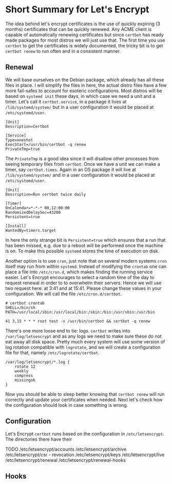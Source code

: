# Short Summary for Let's Encrypt

The idea behind let's encrypt certificates is the use of quickly expiring (3
months) certificates that can be quickly renewed.  Any ACME client is capable
of automatically renewing certificates but since `certbot` has ready made
packages for most distros we will just use that.  The first time you use
`certbot` to get the certificates is widely documented, the tricky bit is to
get `certbot renew` to run often and in a consistent manner.

## Renewal

We will base ourselves on the Debian package, which already has all these files
in place.  I will simplify the files in here, the actual distro files have a
few more fail-safes to account for esoteric configurations.  Most distros will
be based on `systemd init` these days, in which case we need a unit and a
timer.  Let's call it `certbot.service`, in a package it lives at
`/lib/systemd/system/` but in a user configuration it would be placed at
`/etc/systemd/user`.

    [Unit]
    Description=Certbot

    [Service]
    Type=oneshot
    ExecStart=/usr/bin/certbot -q renew
    PrivateTmp=true

The `PrivateTmp` is a good idea since it will disallow other processes from
seeing temporary files from `certbot`.  Once we have a unit we can make a
timer, say `certbot.times`.  Again in an OS package it will live at
`/lib/systemd/system/` and in a user configuration it would be placed at
`/etc/systemd/user`.

    [Unit]
    Description=Run certbot twice daily

    [Timer]
    OnCalendar=*-*-* 00,12:00:00
    RandomizedDelaySec=43200
    Persistent=true

    [Install]
    WantedBy=timers.target

In here the only strange bit is `Persistent=true` which ensures that a run that
has been missed, e.g. due to a reboot will be performed once the machine is on.
To make this possible `systemd` stores the time of execution on disk.

Another option is to use `cron`, just note that on several modern systems
`cron` itself may run from within `systemd`.  Instead of modifying the
`crontab` one can place a file into `/etc/cron.d`, which makes finding the
running service easier.  Let's Encrypt encourages to select a random time of
the day to request renewal in order to to overwhelm their servers.  Hence we
will use two request here: at 3:41 and at 15:41.  Please change these values in
your configuration.  We will call the file `/etc/cron.d/certbot`.

    # certbot crontab
    SHELL=/bin/sh
    PATH=/usr/local/sbin:/usr/local/bin:/sbin:/bin:/usr/sbin:/usr/bin

    41 3,15 * * * root test -x /usr/bin/certbot && certbot -q renew

There's one more loose end to tie: logs.  `certbot` writes into
`/var/log/letsencrypt` and as any logs we need to make sure these do not eat
away all disk space.  Pretty much every system will use some version of log
rotation compatible with `logrotate`, and we will create a configuration file
for that, namely `/etc/logrotate/certbot`.

    /var/log/letsencrypt/*.log {
        rotate 12
        weekly
        compress
        missingok
    }

Now you should be able to sleep better knowing that `certbot renew` will run
correctly and update your certificates when needed.  Next let's check how the
configuration should look in case something is wrong.

## Configuration

Let's Encrypt `certbot` runs based on the configuration in `/etc/letsencrypt`.
The directories there have their 


TODO
/etc/letsencrypt/accounts
/etc/letsencrypt/archive
/etc/letsencrypt/csr - revocation
/etc/letsencrypt/keys
/etc/letsencrypt/live
/etc/letsencrypt/renewal
/etc/letsencrypt/renewal-hooks



## Hooks

